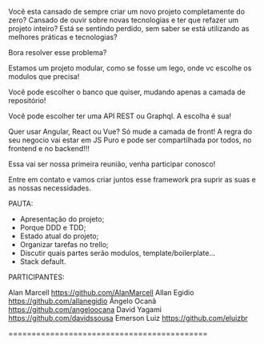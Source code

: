 Você esta cansado de sempre criar um novo projeto completamente do zero? 
Cansado de ouvir sobre novas tecnologias e ter que refazer um projeto inteiro? 
Está se sentindo perdido, sem saber se está utilizando as melhores práticas e tecnologias? 

Bora resolver esse problema?

Estamos um projeto modular, como se fosse um lego, 
onde vc escolhe os modulos que precisa!

Você pode escolher o banco que quiser, mudando apenas a camada de repositório!

Você pode escolher ter uma API REST ou Graphql. A escolha é sua!

Quer usar Angular, React ou Vue? Só mude a camada de front!
A regra do seu negocio vai estar em JS Puro e pode ser compartilhada por todos, no frontend e no backend!!!


Essa vai ser nossa primeira reunião, venha participar conosco!

Entre em contato e vamos criar juntos esse framework pra suprir as suas e as nossas necessidades.



PAUTA:

- Apresentação do projeto;
- Porque DDD e TDD;
- Estado atual do projeto;
- Organizar tarefas no trello;
- Discutir quais partes serão modulos, template/boilerplate...
- Stack default.



PARTICIPANTES:

Alan Marcell https://github.com/AlanMarcell
Allan Egidio https://github.com/allanegidio
Ângelo Ocanã https://github.com/angeloocana
David Yagami https://github.com/davidssousa
Emerson Luiz https://github.com/eluizbr



===========================================

